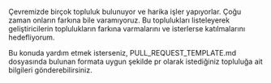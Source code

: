 Çevremizde birçok topluluk bulunuyor ve harika işler yapıyorlar. Çoğu zaman onların farkına bile varamıyoruz. Bu toplulukları listeleyerek geliştiricilerin toplulukların farkına varmalarını ve isterlerse katılmalarını hedefliyorum.

Bu konuda yardım etmek isterseniz, PULL_REQUEST_TEMPLATE.md dosyasında bulunan formata uygun şekilde pr olarak istediğiniz topluluğa ait bilgileri gönderebilirsiniz.
